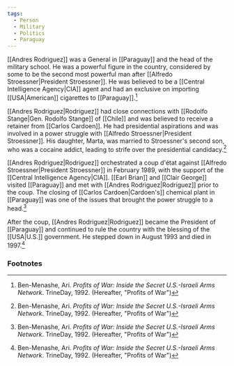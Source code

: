 ```yaml
---
tags:
  - Person
  - Military
  - Politics
  - Paraguay
---
```

[[Andres Rodriguez]] was a General in [[Paraguay]] and the head of the military school. He was a powerful figure in the country, considered by some to be the second most powerful man after [[Alfredo Stroessner|President Stroessner]]. He was believed to be a [[Central Intelligence Agency|CIA]] agent and had an exclusive on importing [[USA|American]] cigarettes to [[Paraguay]].[^1]

[[Andres Rodriguez|Rodriguez]] had close connections with [[Rodolfo Stange|Gen. Rodolfo Stange]] of [[Chile]] and was believed to receive a retainer from [[Carlos Cardoen]]. He had presidential aspirations and was involved in a power struggle with [[Alfredo Stroessner|President Stroessner]]. His daughter, Marta, was married to Stroessner's second son, who was a cocaine addict, leading to strife over the presidential candidacy.[^1]

[[Andres Rodriguez|Rodriguez]] orchestrated a coup d'état against [[Alfredo Stroessner|President Stroessner]] in February 1989, with the support of the [[Central Intelligence Agency|CIA]]. [[Earl Brian]] and [[Clair George]] visited [[Paraguay]] and met with [[Andres Rodriguez|Rodriguez]] prior to the coup. The closing of [[Carlos Cardoen|Cardoen's]] chemical plant in [[Paraguay]] was one of the issues that brought the power struggle to a head.[^1]

After the coup, [[Andres Rodriguez|Rodriguez]] became the President of [[Paraguay]] and continued to rule the country with the blessing of the [[USA|U.S.]] government. He stepped down in August 1993 and died in 1997.[^1]

### Footnotes
[^1]: Ben-Menashe, Ari. *Profits of War: Inside the Secret U.S.-Israeli Arms Network*. TrineDay, 1992. (Hereafter, "Profits of War")
